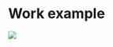 # Work example
![]([https://imgur.com/a/Ra4Jpw6](https://github.com/skumbria1/LED_running_line/blob/main/example.gif)https://github.com/skumbria1/LED_running_line/blob/main/example.gif)
